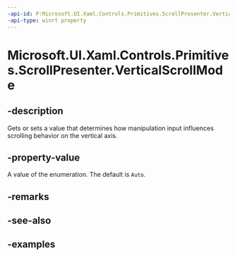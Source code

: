 ```yaml
---
-api-id: P:Microsoft.UI.Xaml.Controls.Primitives.ScrollPresenter.VerticalScrollMode
-api-type: winrt property
---
```


# Microsoft.UI.Xaml.Controls.Primitives.ScrollPresenter.VerticalScrollMode

<!--
public Microsoft.UI.Xaml.Controls.ScrollingScrollMode VerticalScrollMode { get; set; }
-->


## -description

Gets or sets a value that determines how manipulation input influences scrolling behavior on the vertical axis.

## -property-value

A value of the enumeration. The default is `Auto`.

## -remarks

## -see-also

## -examples


